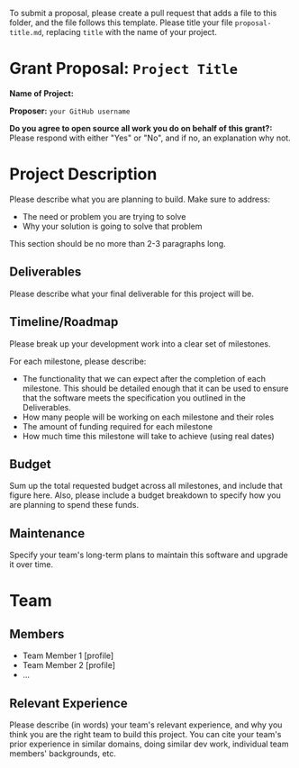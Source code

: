 To submit a proposal, please create a pull request that adds a file to this folder, and the file follows this template. Please title your file `proposal-title.md`, replacing `title` with the name of your project.

# Grant Proposal: `Project Title`

**Name of Project:**

**Proposer:** `your GitHub username`

**Do you agree to open source all work you do on behalf of this grant?:** Please respond with either "Yes" or "No", and if no, an explanation why not.

# Project Description

Please describe what you are planning to build. Make sure to address:

- The need or problem you are trying to solve
- Why your solution is going to solve that problem

This section should be no more than 2-3 paragraphs long.

## Deliverables

Please describe what your final deliverable for this project will be.

## Timeline/Roadmap

Please break up your development work into a clear set of milestones.

For each milestone, please describe:
- The functionality that we can expect after the completion of each milestone. This should be detailed enough that it can be used to ensure that the software meets the specification you outlined in the Deliverables.
- How many people will be working on each milestone and their roles
- The amount of funding required for each milestone
- How much time this milestone will take to achieve (using real dates)

## Budget

Sum up the total requested budget across all milestones, and include that figure here. Also, please include a budget breakdown to specify how you are planning to spend these funds.

## Maintenance

Specify your team's long-term plans to maintain this software and upgrade it over time.


# Team

## Members

- Team Member 1 [profile]
- Team Member 2 [profile]
- ...

## Relevant Experience

Please describe (in words) your team's relevant experience, and why you think you are the right team to build this project. You can cite your team's prior experience in similar domains, doing similar dev work, individual team members' backgrounds, etc.

